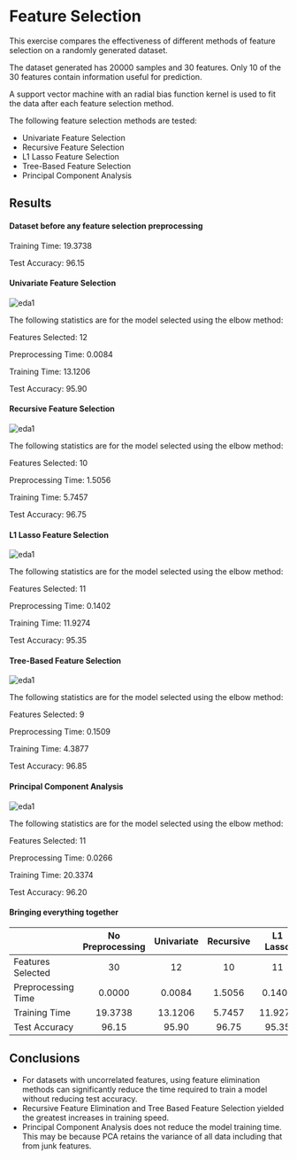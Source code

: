 # Feature Selection

This exercise compares the effectiveness of different methods of feature selection on a randomly generated dataset.

The dataset generated has 20000 samples and 30 features. Only 10 of the 30 features contain information useful for prediction.

A support vector machine with an radial bias function kernel is used to fit the data after each feature selection method.

The following feature selection methods are tested:
 - Univariate Feature Selection
 - Recursive Feature Selection
 - L1 Lasso Feature Selection
 - Tree-Based Feature Selection
 - Principal Component Analysis

## Results

#### Dataset before any feature selection preprocessing

Training Time: 19.3738

Test Accuracy: 96.15

#### Univariate Feature Selection

![eda1](https://github.com/iamshang1/Projects/blob/master/ML_Exercises/Feature_Selection/ufs.png)

The following statistics are for the model selected using the elbow method:

Features Selected: 12

Preprocessing Time: 0.0084

Training Time: 13.1206

Test Accuracy: 95.90

#### Recursive Feature Selection

![eda1](https://github.com/iamshang1/Projects/blob/master/ML_Exercises/Feature_Selection/rfe.png)

The following statistics are for the model selected using the elbow method:

Features Selected: 10

Preprocessing Time: 1.5056

Training Time: 5.7457

Test Accuracy: 96.75

#### L1 Lasso Feature Selection

![eda1](https://github.com/iamshang1/Projects/blob/master/ML_Exercises/Feature_Selection/l1.png)

The following statistics are for the model selected using the elbow method:

Features Selected: 11

Preprocessing Time: 0.1402

Training Time: 11.9274

Test Accuracy: 95.35

#### Tree-Based Feature Selection

![eda1](https://github.com/iamshang1/Projects/blob/master/ML_Exercises/Feature_Selection/tree.png)

The following statistics are for the model selected using the elbow method:

Features Selected: 9

Preprocessing Time: 0.1509

Training Time: 4.3877

Test Accuracy: 96.85

#### Principal Component Analysis

![eda1](https://github.com/iamshang1/Projects/blob/master/ML_Exercises/Feature_Selection/pca.png)

The following statistics are for the model selected using the elbow method:

Features Selected: 11

Preprocessing Time: 0.0266

Training Time: 20.3374

Test Accuracy: 96.20

#### Bringing everything together

|                  |No Preprocessing|Univariate|Recursive|L1 Lasso|Tree Based|PCA     |
|------------------|:--------------:|:--------:|:-------:|:------:|:--------:|:------:|
|Features Selected |30              |12        |10       |11      |9         |11      |
|Preprocessing Time|0.0000          |0.0084    |1.5056   |0.1402  |0.1509    |0.0266  |
|Training Time     |19.3738         |13.1206   |5.7457   |11.9274 |4.3877    |20.3374 |
|Test Accuracy     |96.15           |95.90     |96.75    |95.35   |96.85     |96.20   |

## Conclusions

 - For datasets with uncorrelated features, using feature elimination methods can significantly reduce the time required to train a model without reducing test accuracy.
 - Recursive Feature Elimination and Tree Based Feature Selection yielded the greatest increases in training speed.
 - Principal Component Analysis does not reduce the model training time. This may be because PCA retains the variance of all data including that from junk features.